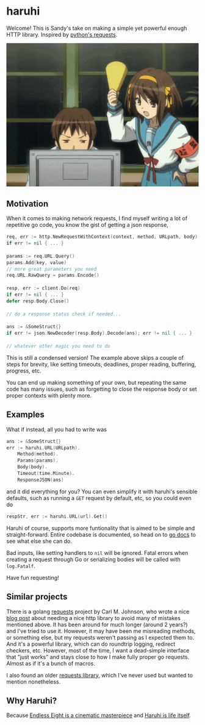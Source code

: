 # haruhi

Welcome! This is Sandy's take on making a simple yet powerful enough
HTTP library. Inspired by [python's requests](https://github.com/psf/requests).

<div align='center'>

![haruhi](haruhi.gif)

</div>

## Motivation

When it comes to making network requests, I find myself writing a lot of repetitive
go code, you know the gist of getting a json response,

```go
req, err := http.NewRequestWithContext(context, method, URLpath, body)
if err != nil { ... }

params := req.URL.Query()
params.Add(key, value)
// more great parameters you need
req.URL.RawQuery = params.Encode()

resp, err := client.Do(req)
if err != nil { ... }
defer resp.Body.Close()

// do a response status check if needed...

ans := &SomeStruct{}
if err != json.NewDecoder(resp.Body).Decode(ans); err != nil { ... }

// whatever other magic you need to do
```

This is still a condensed version! The example above skips a couple of steps for brevity,
like setting timeouts, deadlines, proper reading, buffering, progress, etc. 

You can end up making something of your own, but repeating the same code has many issues,
such as forgetting to close the response body or set proper contexts with plenty more.

## Examples

What if instead, all you had to write was

```go
ans := &SomeStruct{}
err := haruhi.URL(URLpath).
    Method(method).
    Params(params).
    Body(body).
    Timeout(time.Minute).
    ResponseJSON(ans)
```

and it did everything for you? You can even simplify it with haruhi's sensible defaults, such as
running a `GET` request by default, etc, so you could even do

```go
respStr, err := haruhi.URL(url).Get()
```

Haruhi of course, supports more funtionality that is aimed to be simple and straight-forward.
Entire codebase is documented, so head on to [go docs](https://pkg.go.dev/github.com/thecsw/haruhi)
to see what else she can do. 

Bad inputs, like setting handlers to `nil` will be ignored. Fatal errors when creating a request
through Go or serializing bodies will be called with `log.Fatalf`.

Have fun requesting!

## Similar projects

There is a golang [requests](https://github.com/carlmjohnson/requests) project by Carl M. Johnson,
who wrote a nice [blog post](https://blog.carlmjohnson.net/post/2021/requests-golang-http-client/) 
about needing a nice http library to avoid many of mistakes mentioned above. It has been around for
much longer (around 2 years?) and I've tried to use it. However, it may have been me misreading 
methods, or something else, but my requests weren't passing as I expected them to. And it's a powerful
library, which can do roundtrip logging, redirect checkers, etc. However, most of the time, I want
a dead-simple interface that "just works" and stays close to how I make fully proper go requests. 
Almost as if it's a bunch of macros.

I also found an older [requests library](https://github.com/asmcos/requests), which I've never used
but wanted to mention nonetheless.

## Why Haruhi?

Because [Endless Eight is a cinematic masterpiece](https://letterboxd.com/thecsw/film/the-melancholy-of-haruhi-suzumiya/) and [Haruhi is life itself](https://haruhi.fandom.com/wiki/Haruhi_Suzumiya).
